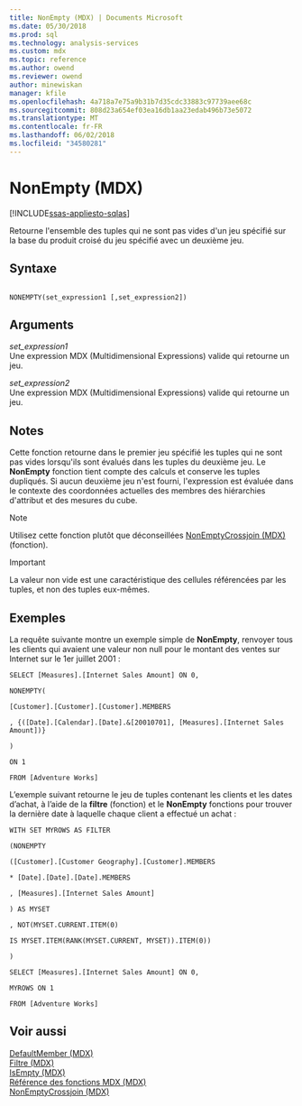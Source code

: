 ```yaml
---
title: NonEmpty (MDX) | Documents Microsoft
ms.date: 05/30/2018
ms.prod: sql
ms.technology: analysis-services
ms.custom: mdx
ms.topic: reference
ms.author: owend
ms.reviewer: owend
author: minewiskan
manager: kfile
ms.openlocfilehash: 4a718a7e75a9b31b7d35cdc33883c97739aee68c
ms.sourcegitcommit: 808d23a654ef03ea16db1aa23edab496b73e5072
ms.translationtype: MT
ms.contentlocale: fr-FR
ms.lasthandoff: 06/02/2018
ms.locfileid: "34580281"
---
```

# <a name="nonempty-mdx"></a>NonEmpty (MDX)
[!INCLUDE[ssas-appliesto-sqlas](../includes/ssas-appliesto-sqlas.md)]

  Retourne l'ensemble des tuples qui ne sont pas vides d'un jeu spécifié sur la base du produit croisé du jeu spécifié avec un deuxième jeu.  
  
## <a name="syntax"></a>Syntaxe  
  
```  
  
NONEMPTY(set_expression1 [,set_expression2])  
```  
  
## <a name="arguments"></a>Arguments  
 *set_expression1*  
 Une expression MDX (Multidimensional Expressions) valide qui retourne un jeu.  
  
 *set_expression2*  
 Une expression MDX (Multidimensional Expressions) valide qui retourne un jeu.  
  
## <a name="remarks"></a>Notes  
 Cette fonction retourne dans le premier jeu spécifié les tuples qui ne sont pas vides lorsqu'ils sont évalués dans les tuples du deuxième jeu. Le **NonEmpty** fonction tient compte des calculs et conserve les tuples dupliqués. Si aucun deuxième jeu n'est fourni, l'expression est évaluée dans le contexte des coordonnées actuelles des membres des hiérarchies d'attribut et des mesures du cube.  
  
> [!NOTE]  
>  Utilisez cette fonction plutôt que déconseillées [NonEmptyCrossjoin &#40;MDX&#41; ](../mdx/nonemptycrossjoin-mdx.md) (fonction).  
  
> [!IMPORTANT]  
>  La valeur non vide est une caractéristique des cellules référencées par les tuples, et non des tuples eux-mêmes.  
  
## <a name="examples"></a>Exemples  
 La requête suivante montre un exemple simple de **NonEmpty**, renvoyer tous les clients qui avaient une valeur non null pour le montant des ventes sur Internet sur le 1er juillet 2001 :  
  
 `SELECT [Measures].[Internet Sales Amount] ON 0,`  
  
 `NONEMPTY(`  
  
 `[Customer].[Customer].[Customer].MEMBERS`  
  
 `, {([Date].[Calendar].[Date].&[20010701], [Measures].[Internet Sales Amount])}`  
  
 `)`  
  
 `ON 1`  
  
 `FROM [Adventure Works]`  
  
 L’exemple suivant retourne le jeu de tuples contenant les clients et les dates d’achat, à l’aide de la **filtre** (fonction) et le **NonEmpty** fonctions pour trouver la dernière date à laquelle chaque client a effectué un achat :  
  
 `WITH SET MYROWS AS FILTER`  
  
 `(NONEMPTY`  
  
 `([Customer].[Customer Geography].[Customer].MEMBERS`  
  
 `* [Date].[Date].[Date].MEMBERS`  
  
 `, [Measures].[Internet Sales Amount]`  
  
 `) AS MYSET`  
  
 `, NOT(MYSET.CURRENT.ITEM(0)`  
  
 `IS MYSET.ITEM(RANK(MYSET.CURRENT, MYSET)).ITEM(0))`  
  
 `)`  
  
 `SELECT [Measures].[Internet Sales Amount] ON 0,`  
  
 `MYROWS ON 1`  
  
 `FROM [Adventure Works]`  
  
## <a name="see-also"></a>Voir aussi  
 [DefaultMember &#40;MDX&#41;](../mdx/defaultmember-mdx.md)   
 [Filtre &#40;MDX&#41;](../mdx/filter-mdx.md)   
 [IsEmpty &#40;MDX&#41;](../mdx/isempty-mdx.md)   
 [Référence des fonctions MDX &#40;MDX&#41;](../mdx/mdx-function-reference-mdx.md)   
 [NonEmptyCrossjoin &#40;MDX&#41;](../mdx/nonemptycrossjoin-mdx.md)  
  
  
